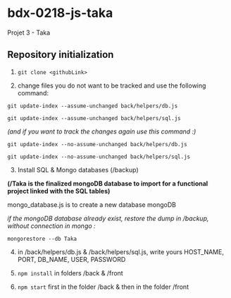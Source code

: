 # bdx-0218-js-taka
Projet 3 - Taka

## Repository initialization

 1. ```git clone <githubLink>```


 2. change files you do not want to be tracked and use the following command:


```git update-index --assume-unchanged back/helpers/db.js```


```git update-index --assume-unchanged back/helpers/sql.js```



*(and if you want to track the changes again use this command :)*


```git update-index --no-assume-unchanged back/helpers/db.js```


```git update-index --no-assume-unchanged back/helpers/sql.js```


3. Install SQL & Mongo databases (/backup)


__(/Taka is the finalized mongoDB database to import for a functional project linked with the SQL tables)__

mongo_database.js is to create a new database mongoDB

*if the mongoDB database already exist, restore the dump in /backup, without connection in mongo :*


```mongorestore --db Taka```

4. in /back/helpers/db.js & /back/helpers/sql.js, write yours HOST_NAME, PORT, DB_NAME, USER, PASSWORD


5. ```npm install``` in folders /back & /front


6. ```npm start``` first in the folder /back & then in the folder /front
